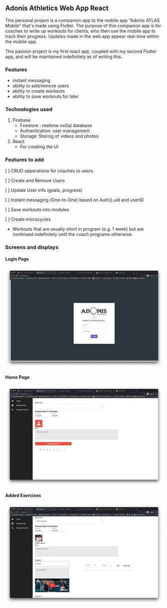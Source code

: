 ## Adonis Athletics Web App React 

This personal project is a companion app to the mobile app "Adonis ATLAS Mobile" that's 
made using Flutter. The purpose of this companion app is for coaches to write up 
workouts for clients, who then use the mobile app to track their progress. Updates made in the web app
appear real-time within the mobile app.

This passion project is my first react app, coupled with my second Flutter app, and will be
maintained indefinitely as of writing this.

### Features

  - instant messaging
  - ability to add/remove users
  - ability to create workouts 
  - ability to save workouts for later

### Technologies used

 1. Firebase
    - Firestore : realtime noSql database
    - Authentication: user management  
    - Storage: Storing of videos and photos
 2. React
    - For creating the UI

### Features to add
[ ] CRUD opperations for coaches to users.

[ ] Create and Remove Users

[ ] Update User info (goals, progress)

[ ] Instant messaging (One-to-One) based on Auth().uid and userID

[ ] Save workouts into modules

[ ] Create microcycles 

- Workouts that are usually short in program (e.g. 1 week) but are continued indefinitely until the coach programs otherwise.

### Screens and displays

#### Login Page
![alt text](/screenshots/LoginPage.png "Login Page")

#### Home Page
![alt text](/screenshots/homepage.png "Home Page")

#### Added Exercises
![alt text](/screenshots/homepage_withexercises.png "Exercises added to Homepage")
